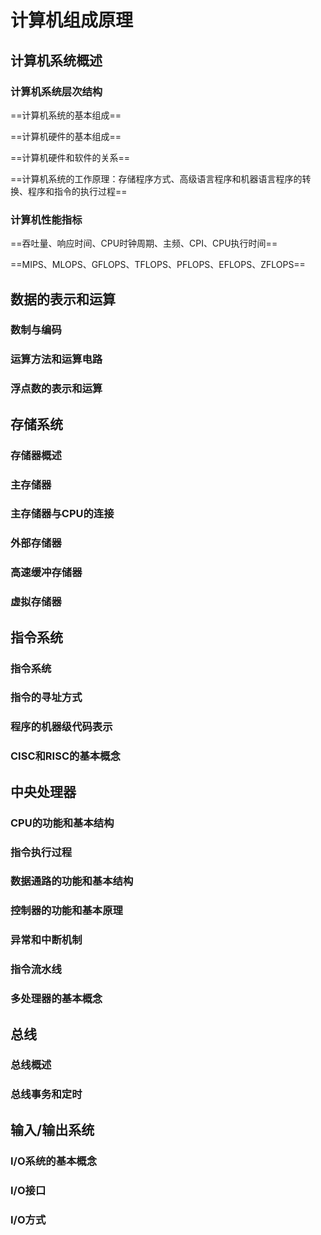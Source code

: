 # 计算机组成原理

## 计算机系统概述

### 计算机系统层次结构

==计算机系统的基本组成==

==计算机硬件的基本组成==

==计算机硬件和软件的关系==

==计算机系统的工作原理：存储程序方式、高级语言程序和机器语言程序的转换、程序和指令的执行过程==

### 计算机性能指标

==吞吐量、响应时间、CPU时钟周期、主频、CPI、CPU执行时间==

==MIPS、MLOPS、GFLOPS、TFLOPS、PFLOPS、EFLOPS、ZFLOPS==



## 数据的表示和运算

### 数制与编码

### 运算方法和运算电路

### 浮点数的表示和运算

## 存储系统

### 存储器概述

### 主存储器

### 主存储器与CPU的连接

### 外部存储器

### 高速缓冲存储器

### 虚拟存储器

## 指令系统

### 指令系统

### 指令的寻址方式

### 程序的机器级代码表示

### CISC和RISC的基本概念

## 中央处理器

### CPU的功能和基本结构

### 指令执行过程

### 数据通路的功能和基本结构

### 控制器的功能和基本原理

### 异常和中断机制

### 指令流水线

### 多处理器的基本概念

## 总线

### 总线概述

### 总线事务和定时

## 输入/输出系统

### I/O系统的基本概念

### I/O接口

### I/O方式
